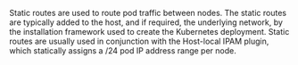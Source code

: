 Static routes are used to route pod traffic between nodes. The static routes are typically added to the host, and if required, the underlying network, by the installation framework used to create the Kubernetes deployment. Static routes are usually used in conjunction with the Host-local IPAM plugin, which statically assigns a /24 pod IP address range per node.
